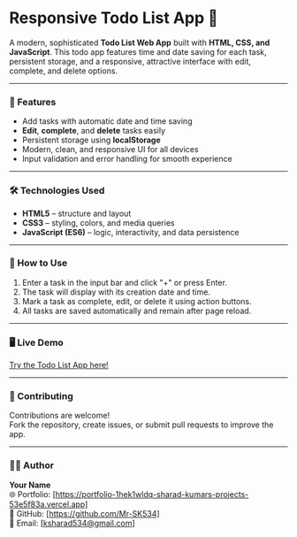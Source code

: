 # Responsive Todo List App 📝

A modern, sophisticated **Todo List Web App** built with **HTML, CSS, and JavaScript**. This todo app features time and date saving for each task, persistent storage, and a responsive, attractive interface with edit, complete, and delete options.

---

### 🧩 Features

- Add tasks with automatic date and time saving
- **Edit**, **complete**, and **delete** tasks easily
- Persistent storage using **localStorage**
- Modern, clean, and responsive UI for all devices
- Input validation and error handling for smooth experience

---

### 🛠️ Technologies Used

- **HTML5** – structure and layout
- **CSS3** – styling, colors, and media queries
- **JavaScript (ES6)** – logic, interactivity, and data persistence

---

### 🚀 How to Use

1. Enter a task in the input bar and click "+" or press Enter.
2. The task will display with its creation date and time.
3. Mark a task as complete, edit, or delete it using action buttons.
4. All tasks are saved automatically and remain after page reload.

---


### 🖥️ Live Demo

[Try the Todo List App here!](https://to-do-list-7gjwuwzi9-sharad-kumars-projects-53e5f83a.vercel.app)

---

### 🤝 Contributing

Contributions are welcome!  
Fork the repository, create issues, or submit pull requests to improve the app.

---

### 🧑‍💻 Author

**Your Name**  
🌐 Portfolio: [https://portfolio-1hek1wldq-sharad-kumars-projects-53e5f83a.vercel.app]  
💼 GitHub: [https://github.com/Mr-SK534]  
📧 Email: [ksharad534@gmail.com]
